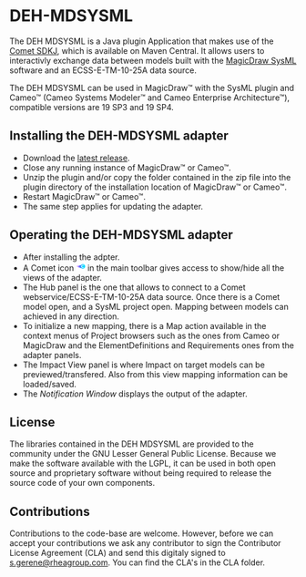 # DEH-MDSYSML

The DEH MDSYSML is a Java plugin Application that makes use of the [Comet SDKJ](https://github.com/RHEAGROUP/COMET-SDKJ-Community-Edition),
which is available on Maven Central. It allows users to interactivly exchange data between models built with the [MagicDraw SysML](hhttps://www.3ds.com/products-services/catia/products/no-magic/addons/sysml-plugin/) software and an ECSS-E-TM-10-25A data source.

The DEH MDSYSML can be used in MagicDraw™ with the SysML plugin and Cameo™ (Cameo Systems Modeler™ and Cameo Enterprise Architecture™), compatible versions are 19 SP3 and 19 SP4.

## Installing the DEH-MDSYSML adapter

- Download the [latest release](https://github.com/RHEAGROUP/DEH-MDSYSML/releases/latest).
- Close any running instance of MagicDraw™ or Cameo™.
- Unzip the plugin and/or copy the folder contained in the zip file into the plugin directory of the installation location of MagicDraw™ or Cameo™.
- Restart MagicDraw™ or Cameo™.
- The same step applies for updating the adapter.

## Operating the DEH-MDSYSML adapter

- After installing the adpter.
- A Comet icon ![Comet](https://github.com/RHEAGROUP/DEH-CommonJ/blob/master/src/main/resources/icon16.png?raw=true) in the main toolbar gives access to show/hide all the views of the adapter.
- The Hub panel is the one that allows to connect to a Comet webservice/ECSS-E-TM-10-25A data source. Once there is a Comet model open, and a SysML project open. Mapping between models can achieved in any direction.
- To initialize a new mapping, there is a Map action available in the context menus of Project browsers such as the ones from Cameo or MagicDraw and the ElementDefinitions and Requirements ones from the adapter panels.
- The Impact View panel is where Impact on target models can be previewed/transfered. Also from this view mapping information can be loaded/saved.
- The *Notification Window* displays the output of the adapter.

## License

The libraries contained in the DEH MDSYSML are provided to the community under the GNU Lesser General Public License. Because we make the software available with the LGPL, it can be used in both open source and proprietary software without being required to release the source code of your own components.

## Contributions

Contributions to the code-base are welcome. However, before we can accept your contributions we ask any contributor to sign the Contributor License Agreement (CLA) and send this digitaly signed to s.gerene@rheagroup.com. You can find the CLA's in the CLA folder.
